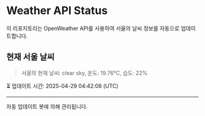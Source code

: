 
# Weather API Status

이 리포지토리는 OpenWeather API를 사용하여 서울의 날씨 정보를 자동으로 업데이트합니다.

## 현재 서울 날씨
> 서울의 현재 날씨: clear sky, 온도: 19.76°C, 습도: 22%

⏳ 업데이트 시간: 2025-04-29 04:42:08 (UTC)

---
자동 업데이트 봇에 의해 관리됩니다.
